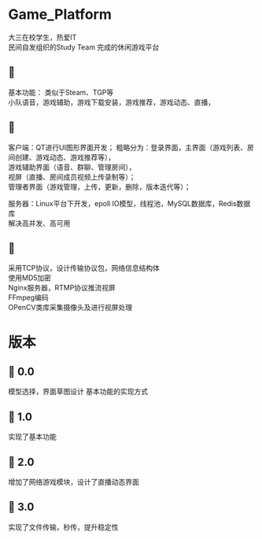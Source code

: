 # Game_Platform
大三在校学生，热爱IT  
民间自发组织的Study Team 完成的休闲游戏平台

## :ghost:
基本功能： 类似于Steam、TGP等<br>
小队语音，游戏辅助，游戏下载安装，游戏推荐，游戏动态、直播，<br>
## :ghost:
客户端：QT进行UI图形界面开发；
粗略分为：登录界面，主界面（游戏列表、房间创建、游戏动态、游戏推荐等），<br>
         游戏辅助界面（语音、群聊、管理房间）， <br>
         视屏（直播、房间成员视频上传录制等）； <br>
         管理者界面（游戏管理，上传，更新，删除，版本迭代等）；  <br>

服务器：Linux平台下开发，epoll IO模型，线程池，MySQL数据库，Redis数据库    <br>
       解决高并发、高可用
 ## :ghost:  
采用TCP协议，设计传输协议包，网络信息结构体  <br>
使用MD5加密  <br>
Nginx服务器，RTMP协议推流视屏  <br>
FFmpeg编码  <br>
OPenCV类库采集摄像头及进行视屏处理  <br>

# 版本
## :ghost: 0.0 

模型选择，界面草图设计
基本功能的实现方式
## :ghost: 1.0

实现了基本功能
## :ghost: 2.0

增加了网络游戏模块，设计了直播动态界面
## :ghost: 3.0

实现了文件传输，秒传，提升稳定性
